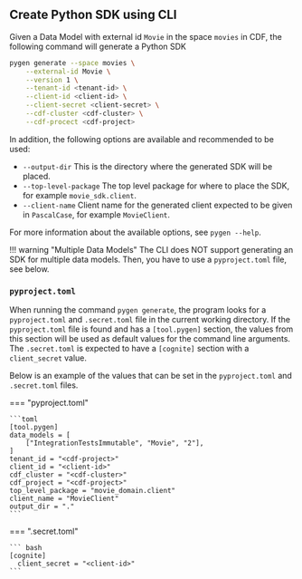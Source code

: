 ## Create Python SDK using CLI

Given a Data Model with external id `Movie` in the space `movies` in CDF, the following command will generate a Python SDK

```bash
pygen generate --space movies \
    --external-id Movie \
    --version 1 \
    --tenant-id <tenant-id> \
    --client-id <client-id> \
    --client-secret <client-secret> \
    --cdf-cluster <cdf-cluster> \
    --cdf-procect <cdf-project>
```

In addition, the following options are available and recommended to be used:

* `--output-dir` This is the directory where the generated SDK will be placed.
* `--top-level-package` The top level package for where to place the SDK, for example `movie_sdk.client`.
* `--client-name` Client name for the generated client expected to be given in `PascalCase`, for example `MovieClient`.

For more information about the available options, see `pygen --help`.

!!! warning "Multiple Data Models"
    The CLI does NOT support generating an SDK for multiple data models. Then, you have to use a `pyproject.toml` file,
    see below.


### <code>pyproject.toml</code>
When running the command `pygen generate`, the program looks for a `pyproject.toml` and `.secret.toml` file in the current
working directory. If the `pyproject.toml` file is found and has a `[tool.pygen]` section, the values from this section will be used as
default values for the command line arguments. The `.secret.toml` is expected to have a `[cognite]` section with a `client_secret` value.

Below is an example of the values that can be set in the `pyproject.toml` and `.secret.toml` files.

=== "pyproject.toml"

    ```toml
    [tool.pygen]
    data_models = [
        ["IntegrationTestsImmutable", "Movie", "2"],
    ]
    tenant_id = "<cdf-project>"
    client_id = "<client-id>"
    cdf_cluster = "<cdf-cluster>"
    cdf_project = "<cdf-project>"
    top_level_package = "movie_domain.client"
    client_name = "MovieClient"
    output_dir = "."
    ```

=== ".secret.toml"

    ``` bash
    [cognite]
      client_secret = "<client-id>"
    ```
